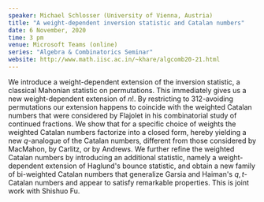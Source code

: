 ```yaml
---
speaker: Michael Schlosser (University of Vienna, Austria)
title: "A weight-dependent inversion statistic and Catalan numbers"
date: 6 November, 2020
time: 3 pm
venue: Microsoft Teams (online)
series: "Algebra & Combinatorics Seminar"
website: http://www.math.iisc.ac.in/~khare/algcomb20-21.html
---
```


We introduce a weight-dependent extension of the inversion statistic,
a classical Mahonian statistic on permutations.
This immediately gives us a new weight-dependent extension of $n!$.
By restricting to $312$-avoiding permutations our extension happens
to coincide with the weighted Catalan numbers that were considered
by Flajolet in his combinatorial study of continued fractions.
We show that for a specific choice of weights the weighted
Catalan numbers factorize into a closed form, hereby yielding a new
$q$-analogue of the Catalan numbers, different from
those considered by MacMahon, by Carlitz, or by Andrews.
We further refine the weighted Catalan numbers by introducing
an additional statistic, namely a weight-dependent extension of
Haglund's bounce statistic, and obtain a new family of bi-weighted
Catalan numbers that generalize Garsia and Haiman's $q,t$-Catalan
numbers and appear to satisfy remarkable properties.
This is joint work with Shishuo Fu.
